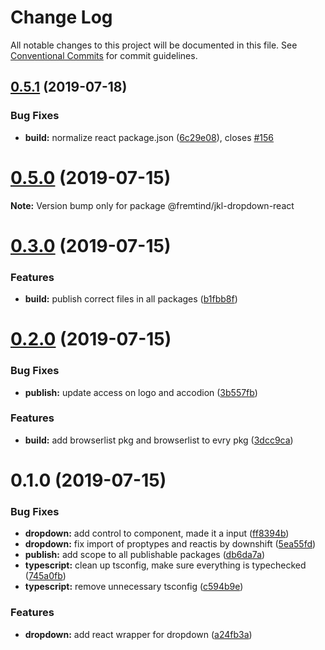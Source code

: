 # Change Log

All notable changes to this project will be documented in this file.
See [Conventional Commits](https://conventionalcommits.org) for commit guidelines.

## [0.5.1](https://github.com/fremtind/jokul/compare/@fremtind/jkl-dropdown-react@0.5.0...@fremtind/jkl-dropdown-react@0.5.1) (2019-07-18)


### Bug Fixes

* **build:** normalize react package.json ([6c29e08](https://github.com/fremtind/jokul/commit/6c29e08)), closes [#156](https://github.com/fremtind/jokul/issues/156)





# [0.5.0](https://github.com/fremtind/jokul/compare/@fremtind/jkl-dropdown-react@0.3.0...@fremtind/jkl-dropdown-react@0.5.0) (2019-07-15)

**Note:** Version bump only for package @fremtind/jkl-dropdown-react





# [0.3.0](https://github.com/fremtind/jokul/compare/@fremtind/jkl-dropdown-react@0.2.0...@fremtind/jkl-dropdown-react@0.3.0) (2019-07-15)


### Features

* **build:** publish correct files in all packages ([b1fbb8f](https://github.com/fremtind/jokul/commit/b1fbb8f))





# [0.2.0](https://github.com/fremtind/jokul/compare/@fremtind/jkl-dropdown-react@0.1.0...@fremtind/jkl-dropdown-react@0.2.0) (2019-07-15)

### Bug Fixes

-   **publish:** update access on logo and accodion ([3b557fb](https://github.com/fremtind/jokul/commit/3b557fb))

### Features

-   **build:** add browserlist pkg and browserlist to evry pkg ([3dcc9ca](https://github.com/fremtind/jokul/commit/3dcc9ca))

# 0.1.0 (2019-07-15)

### Bug Fixes

-   **dropdown:** add control to component, made it a input ([ff8394b](https://github.com/fremtind/jokul/commit/ff8394b))
-   **dropdown:** fix import of proptypes and reactis by downshift ([5ea55fd](https://github.com/fremtind/jokul/commit/5ea55fd))
-   **publish:** add scope to all publishable packages ([db6da7a](https://github.com/fremtind/jokul/commit/db6da7a))
-   **typescript:** clean up tsconfig, make sure everything is typechecked ([745a0fb](https://github.com/fremtind/jokul/commit/745a0fb))
-   **typescript:** remove unnecessary tsconfig ([c594b9e](https://github.com/fremtind/jokul/commit/c594b9e))

### Features

-   **dropdown:** add react wrapper for dropdown ([a24fb3a](https://github.com/fremtind/jokul/commit/a24fb3a))
